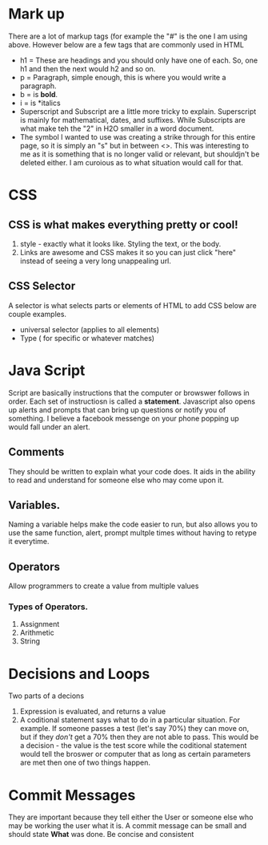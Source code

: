 # Mark up
There are a lot of markup tags (for example the "#" is the one I am using above. However below are a few tags that are commonly used in HTML 
* h1 = These are headings and you should only have one of each. So, one h1 and then the next would h2 and so on. 
* p = Paragraph, simple enough, this is where you would write a paragraph. 
* b = is **bold**. 
* i = is *italics
* Superscript and Subscript are a little more tricky to explain. Superscript is mainly for mathematical, dates, and suffixes. While Subscripts 
are what make teh the "2" in H2O smaller in a word document. 
* The symbol I wanted to use was creating a strike through for this entire page, so it is simply an "s" but in between <>. This was interesting to me as it is something that is no longer valid or relevant, but shouldjn't be deleted either. I am curoious as to 
what situation would call for that. 

# CSS 
## CSS is what makes everything pretty or cool! 
1. style  - exactly what it looks like. Styling the text, or the body. 
2. Links are awesome and CSS makes it so you can just click "here" instead of seeing a very long unappealing url. 
## CSS Selector
A selector is what selects parts or elements of HTML to add CSS below are couple examples. 
* universal selector (applies to all elements)
* Type ( for specific or whatever matches) 

# Java Script 
Script are basically instructions that the computer or browswer follows in order. Each set of instructiosn is called a **statement**.
Javascript also opens up alerts and prompts that can bring up questions or notify you of something. I believe a facebook messenge on your 
phone popping up would fall under an alert. 
## Comments
They should be written to explain what your code does. It aids in the ability to read and understand for someone else who may come upon it. 
## Variables. 
Naming a variable helps make the code easier to run, but also allows you to use the same function, alert, prompt multple times without having to 
retype it everytime. 
## Operators 
Allow programmers to create a value from multiple values
### Types of Operators. 
1. Assignment 
2. Arithmetic 
3. String  

# Decisions and Loops 
Two parts of a decions
1. Expression is evaluated, and returns a value
1. A coditional statement says what to do in a particular situation. 
For example. If someone passes a test (let's say 70%) they can move on, but if they *don't* get a 70% then they are not able to pass. 
This would be a decision - the value is the test score while the coditional statement would tell the broswer or computer that as long as
certain parameters are met then one of two things happen. 

# Commit Messages 
They are important because they tell either the User or someone else who may be working the user what it is. A commit message can be small
and should state **What** was done. Be concise and consistent 